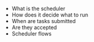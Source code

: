- What is the scheduler
- How does it decide what to run
- When are tasks submitted
- Are they accepted
- Scheduler flows
